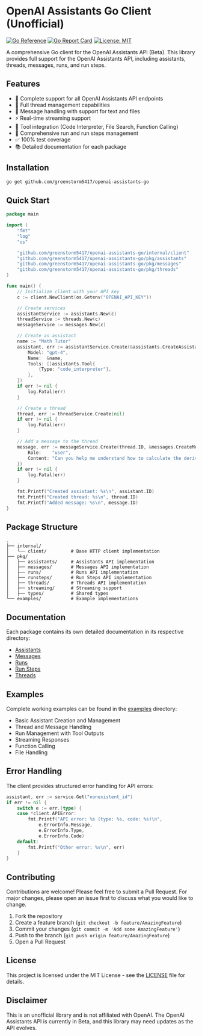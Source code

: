 # OpenAI Assistants Go Client (Unofficial)

[![Go Reference](https://pkg.go.dev/badge/github.com/greenstorm5417/openai-assistants-go.svg)](https://pkg.go.dev/github.com/greenstorm5417/openai-assistants-go)
[![Go Report Card](https://goreportcard.com/badge/github.com/greenstorm5417/openai-assistants-go)](https://goreportcard.com/report/github.com/greenstorm5417/openai-assistants-go)
[![License: MIT](https://img.shields.io/badge/License-MIT-yellow.svg)](https://opensource.org/licenses/MIT)

A comprehensive Go client for the OpenAI Assistants API (Beta). This library provides full support for the OpenAI Assistants API, including assistants, threads, messages, runs, and run steps.

## Features

- 🤖 Complete support for all OpenAI Assistants API endpoints
- 🧵 Full thread management capabilities
- 📝 Message handling with support for text and files
- ⚡ Real-time streaming support
- 🔧 Tool integration (Code Interpreter, File Search, Function Calling)
- 🔄 Comprehensive run and run steps management
- ✅ 100% test coverage
- 📚 Detailed documentation for each package

## Installation

```bash
go get github.com/greenstorm5417/openai-assistants-go
```

## Quick Start

```go
package main

import (
    "fmt"
    "log"
    "os"

    "github.com/greenstorm5417/openai-assistants-go/internal/client"
    "github.com/greenstorm5417/openai-assistants-go/pkg/assistants"
    "github.com/greenstorm5417/openai-assistants-go/pkg/messages"
    "github.com/greenstorm5417/openai-assistants-go/pkg/threads"
)

func main() {
    // Initialize client with your API key
    c := client.NewClient(os.Getenv("OPENAI_API_KEY"))

    // Create services
    assistantService := assistants.New(c)
    threadService := threads.New(c)
    messageService := messages.New(c)

    // Create an assistant
    name := "Math Tutor"
    assistant, err := assistantService.Create(&assistants.CreateAssistantRequest{
        Model: "gpt-4",
        Name:  &name,
        Tools: []assistants.Tool{
            {Type: "code_interpreter"},
        },
    })
    if err != nil {
        log.Fatal(err)
    }

    // Create a thread
    thread, err := threadService.Create(nil)
    if err != nil {
        log.Fatal(err)
    }

    // Add a message to the thread
    message, err := messageService.Create(thread.ID, &messages.CreateMessageRequest{
        Role:    "user",
        Content: "Can you help me understand how to calculate the derivative of x²?",
    })
    if err != nil {
        log.Fatal(err)
    }

    fmt.Printf("Created assistant: %s\n", assistant.ID)
    fmt.Printf("Created thread: %s\n", thread.ID)
    fmt.Printf("Added message: %s\n", message.ID)
}
```

## Package Structure

```
.
├── internal/
│   └── client/         # Base HTTP client implementation
├── pkg/
│   ├── assistants/     # Assistants API implementation
│   ├── messages/       # Messages API implementation
│   ├── runs/           # Runs API implementation
│   ├── runsteps/       # Run Steps API implementation
│   ├── threads/        # Threads API implementation
│   ├── streaming/      # Streaming support
│   ├── types/          # Shared types
└── examples/           # Example implementations
```

## Documentation

Each package contains its own detailed documentation in its respective directory:

- [Assistants](pkg/assistants/README.md)
- [Messages](pkg/messages/README.md)
- [Runs](pkg/runs/README.md)
- [Run Steps](pkg/runsteps/README.md)
- [Threads](pkg/threads/README.md)

## Examples

Complete working examples can be found in the [examples](examples) directory:

- Basic Assistant Creation and Management
- Thread and Message Handling
- Run Management with Tool Outputs
- Streaming Responses
- Function Calling
- File Handling

## Error Handling

The client provides structured error handling for API errors:

```go
assistant, err := service.Get("nonexistent_id")
if err != nil {
    switch e := err.(type) {
    case *client.APIError:
        fmt.Printf("API error: %s (type: %s, code: %s)\n", 
            e.ErrorInfo.Message, 
            e.ErrorInfo.Type, 
            e.ErrorInfo.Code)
    default:
        fmt.Printf("Other error: %v\n", err)
    }
}
```

## Contributing

Contributions are welcome! Please feel free to submit a Pull Request. For major changes, please open an issue first to discuss what you would like to change.

1. Fork the repository
2. Create a feature branch (`git checkout -b feature/AmazingFeature`)
3. Commit your changes (`git commit -m 'Add some AmazingFeature'`)
4. Push to the branch (`git push origin feature/AmazingFeature`)
5. Open a Pull Request

## License

This project is licensed under the MIT License - see the [LICENSE](LICENSE) file for details.

## Disclaimer

This is an unofficial library and is not affiliated with OpenAI. The OpenAI Assistants API is currently in Beta, and this library may need updates as the API evolves.